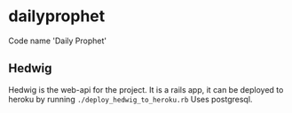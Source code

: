 # dailyprophet
Code name 'Daily Prophet'


## Hedwig

Hedwig is the web-api for the project.
It is a rails app, it can be deployed to heroku by running `./deploy_hedwig_to_heroku.rb`
Uses postgresql.
